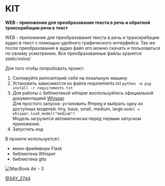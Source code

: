 # KIT
**WEB - приложение для преобразования текста в речь и обратной транскрибации речи в текст**

WEB - приложение для преобразования текста в речь и транскребации аудио в текст с помощью удобного графического интерфейса.
Так же после преобразования в аудио файл его можно скачать и пользоваться по своему усмотрению. 
Все преобразованные файлы хранятся static/voice/

Для того чтобы попробовать проект:
1. Скопируйте репозиторий себе на локальную машину
2. Установить зависимости из файла requirements.txt 
`python -m pip install -r requirements.txt `
3. Для работы с библиотекой whisper воспользуйтесь официальной документацией [Whisper](https://github.com/openai/whisper)<br>
Для простого запуска: установить ffmpeg и выбрать одну из доступных моделей: tiny, base, small, medium, large
`model = whisper.load_model("medium")`<br>
Модель загрузится автоматически перед первым запуском приложения.
4. Запустить код

В проекте используется:\
- мини-фреймворк Flask
- библиотека Whisper
- библиотека gtts

![MacBook Air - 3](https://github.com/user-attachments/assets/5d7642d2-6e4f-4c8b-9b5d-4553837983df)


[@SAY_2744](https://t.me/SAY_2744)
